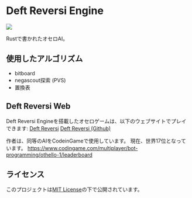 
# Deft Reversi Engine

<img src="https://img.shields.io/badge/-Rust-000000.svg?logo=rust&style=plastic">

Rustで書かれたオセロAI。

## 使用したアルゴリズム
 - bitboard
 - negascout探索 (PVS)
 - 置換表

## Deft Reversi Web
Deft Reversi Engineを搭載したオセロゲームは、以下のウェブサイトでプレイできます:
[ Deft Reversi](https://az.recazbowl.net/deft_web/)
[ Deft Reversi (Github)](https://github.com/ikepggthb/deft_web)

作者は、同等のAIをCodeinGameで使用しています。
現在、世界17位となっています。
https://www.codingame.com/multiplayer/bot-programming/othello-1/leaderboard

## ライセンス
このプロジェクトは[MIT License](https://opensource.org/license/mit/)の下で公開されています。